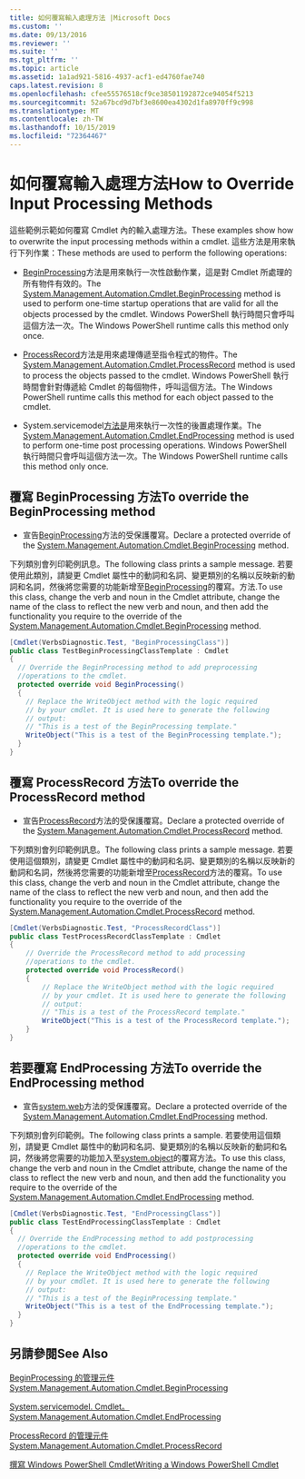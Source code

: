 ```yaml
---
title: 如何覆寫輸入處理方法 |Microsoft Docs
ms.custom: ''
ms.date: 09/13/2016
ms.reviewer: ''
ms.suite: ''
ms.tgt_pltfrm: ''
ms.topic: article
ms.assetid: 1a1ad921-5816-4937-acf1-ed4760fae740
caps.latest.revision: 8
ms.openlocfilehash: cfee55576518cf9ce38501192872ce94054f5213
ms.sourcegitcommit: 52a67bcd9d7bf3e8600ea4302d1fa8970ff9c998
ms.translationtype: MT
ms.contentlocale: zh-TW
ms.lasthandoff: 10/15/2019
ms.locfileid: "72364467"
---
```

# <a name="how-to-override-input-processing-methods"></a><span data-ttu-id="9bfdb-102">如何覆寫輸入處理方法</span><span class="sxs-lookup"><span data-stu-id="9bfdb-102">How to Override Input Processing Methods</span></span>

<span data-ttu-id="9bfdb-103">這些範例示範如何覆寫 Cmdlet 內的輸入處理方法。</span><span class="sxs-lookup"><span data-stu-id="9bfdb-103">These examples show how to overwrite the input processing methods within a cmdlet.</span></span> <span data-ttu-id="9bfdb-104">這些方法是用來執行下列作業：</span><span class="sxs-lookup"><span data-stu-id="9bfdb-104">These methods are used to perform the following operations:</span></span>

- <span data-ttu-id="9bfdb-105">[BeginProcessing](/dotnet/api/System.Management.Automation.Cmdlet.BeginProcessing)方法是用來執行一次性啟動作業，這是對 Cmdlet 所處理的所有物件有效的。</span><span class="sxs-lookup"><span data-stu-id="9bfdb-105">The [System.Management.Automation.Cmdlet.BeginProcessing](/dotnet/api/System.Management.Automation.Cmdlet.BeginProcessing) method is used to perform one-time startup operations that are valid for all the objects processed by the cmdlet.</span></span> <span data-ttu-id="9bfdb-106">Windows PowerShell 執行時間只會呼叫這個方法一次。</span><span class="sxs-lookup"><span data-stu-id="9bfdb-106">The Windows PowerShell runtime calls this method only once.</span></span>

- <span data-ttu-id="9bfdb-107">[ProcessRecord](/dotnet/api/System.Management.Automation.Cmdlet.ProcessRecord)方法是用來處理傳遞至指令程式的物件。</span><span class="sxs-lookup"><span data-stu-id="9bfdb-107">The [System.Management.Automation.Cmdlet.ProcessRecord](/dotnet/api/System.Management.Automation.Cmdlet.ProcessRecord) method is used to process the objects passed to the cmdlet.</span></span> <span data-ttu-id="9bfdb-108">Windows PowerShell 執行時間會針對傳遞給 Cmdlet 的每個物件，呼叫這個方法。</span><span class="sxs-lookup"><span data-stu-id="9bfdb-108">The Windows PowerShell runtime calls this method for each object passed to the cmdlet.</span></span>

- <span data-ttu-id="9bfdb-109">System.servicemodel[方法是](/dotnet/api/System.Management.Automation.Cmdlet.EndProcessing)用來執行一次性的後置處理作業。</span><span class="sxs-lookup"><span data-stu-id="9bfdb-109">The [System.Management.Automation.Cmdlet.EndProcessing](/dotnet/api/System.Management.Automation.Cmdlet.EndProcessing) method is used to perform one-time post processing operations.</span></span> <span data-ttu-id="9bfdb-110">Windows PowerShell 執行時間只會呼叫這個方法一次。</span><span class="sxs-lookup"><span data-stu-id="9bfdb-110">The Windows PowerShell runtime calls this method only once.</span></span>

## <a name="to-override-the-beginprocessing-method"></a><span data-ttu-id="9bfdb-111">覆寫 BeginProcessing 方法</span><span class="sxs-lookup"><span data-stu-id="9bfdb-111">To override the BeginProcessing method</span></span>

- <span data-ttu-id="9bfdb-112">宣告[BeginProcessing](/dotnet/api/System.Management.Automation.Cmdlet.BeginProcessing)方法的受保護覆寫。</span><span class="sxs-lookup"><span data-stu-id="9bfdb-112">Declare a protected override of the [System.Management.Automation.Cmdlet.BeginProcessing](/dotnet/api/System.Management.Automation.Cmdlet.BeginProcessing) method.</span></span>

<span data-ttu-id="9bfdb-113">下列類別會列印範例訊息。</span><span class="sxs-lookup"><span data-stu-id="9bfdb-113">The following class prints a sample message.</span></span> <span data-ttu-id="9bfdb-114">若要使用此類別，請變更 Cmdlet 屬性中的動詞和名詞、變更類別的名稱以反映新的動詞和名詞，然後將您需要的功能新增至[BeginProcessing](/dotnet/api/System.Management.Automation.Cmdlet.BeginProcessing)的覆寫。方法.</span><span class="sxs-lookup"><span data-stu-id="9bfdb-114">To use this class, change the verb and noun in the Cmdlet attribute, change the name of the class to reflect the new verb and noun, and then add the functionality you require to the override of the [System.Management.Automation.Cmdlet.BeginProcessing](/dotnet/api/System.Management.Automation.Cmdlet.BeginProcessing) method.</span></span>

```csharp
[Cmdlet(VerbsDiagnostic.Test, "BeginProcessingClass")]
public class TestBeginProcessingClassTemplate : Cmdlet
{
  // Override the BeginProcessing method to add preprocessing
  //operations to the cmdlet.
  protected override void BeginProcessing()
  {
    // Replace the WriteObject method with the logic required
    // by your cmdlet. It is used here to generate the following
    // output:
    // "This is a test of the BeginProcessing template."
    WriteObject("This is a test of the BeginProcessing template.");
  }
}
```

## <a name="to-override-the-processrecord-method"></a><span data-ttu-id="9bfdb-115">覆寫 ProcessRecord 方法</span><span class="sxs-lookup"><span data-stu-id="9bfdb-115">To override the ProcessRecord method</span></span>

- <span data-ttu-id="9bfdb-116">宣告[ProcessRecord](/dotnet/api/System.Management.Automation.Cmdlet.ProcessRecord)方法的受保護覆寫。</span><span class="sxs-lookup"><span data-stu-id="9bfdb-116">Declare a protected override of the [System.Management.Automation.Cmdlet.ProcessRecord](/dotnet/api/System.Management.Automation.Cmdlet.ProcessRecord) method.</span></span>

<span data-ttu-id="9bfdb-117">下列類別會列印範例訊息。</span><span class="sxs-lookup"><span data-stu-id="9bfdb-117">The following class prints a sample message.</span></span> <span data-ttu-id="9bfdb-118">若要使用這個類別，請變更 Cmdlet 屬性中的動詞和名詞、變更類別的名稱以反映新的動詞和名詞，然後將您需要的功能新增至[ProcessRecord](/dotnet/api/System.Management.Automation.Cmdlet.ProcessRecord)方法的覆寫。</span><span class="sxs-lookup"><span data-stu-id="9bfdb-118">To use this class, change the verb and noun in the Cmdlet attribute, change the name of the class to reflect the new verb and noun, and then add the functionality you require to the override of the [System.Management.Automation.Cmdlet.ProcessRecord](/dotnet/api/System.Management.Automation.Cmdlet.ProcessRecord) method.</span></span>

```csharp
[Cmdlet(VerbsDiagnostic.Test, "ProcessRecordClass")]
public class TestProcessRecordClassTemplate : Cmdlet
{
    // Override the ProcessRecord method to add processing
    //operations to the cmdlet.
    protected override void ProcessRecord()
    {
        // Replace the WriteObject method with the logic required
        // by your cmdlet. It is used here to generate the following
        // output:
        // "This is a test of the ProcessRecord template."
        WriteObject("This is a test of the ProcessRecord template.");
    }
}

```

## <a name="to-override-the-endprocessing-method"></a><span data-ttu-id="9bfdb-119">若要覆寫 EndProcessing 方法</span><span class="sxs-lookup"><span data-stu-id="9bfdb-119">To override the EndProcessing method</span></span>

- <span data-ttu-id="9bfdb-120">宣告[system.web](/dotnet/api/System.Management.Automation.Cmdlet.EndProcessing)方法的受保護覆寫。</span><span class="sxs-lookup"><span data-stu-id="9bfdb-120">Declare a protected override of the [System.Management.Automation.Cmdlet.EndProcessing](/dotnet/api/System.Management.Automation.Cmdlet.EndProcessing) method.</span></span>

<span data-ttu-id="9bfdb-121">下列類別會列印範例。</span><span class="sxs-lookup"><span data-stu-id="9bfdb-121">The following class prints a sample.</span></span> <span data-ttu-id="9bfdb-122">若要使用這個類別，請變更 Cmdlet 屬性中的動詞和名詞、變更類別的名稱以反映新的動詞和名詞，然後將您需要的功能加入至[system.object](/dotnet/api/System.Management.Automation.Cmdlet.EndProcessing)的覆寫方法。</span><span class="sxs-lookup"><span data-stu-id="9bfdb-122">To use this class, change the verb and noun in the Cmdlet attribute, change the name of the class to reflect the new verb and noun, and then add the functionality you require to the override of the [System.Management.Automation.Cmdlet.EndProcessing](/dotnet/api/System.Management.Automation.Cmdlet.EndProcessing) method.</span></span>

```csharp
[Cmdlet(VerbsDiagnostic.Test, "EndProcessingClass")]
public class TestEndProcessingClassTemplate : Cmdlet
{
  // Override the EndProcessing method to add postprocessing
  //operations to the cmdlet.
  protected override void EndProcessing()
  {
    // Replace the WriteObject method with the logic required
    // by your cmdlet. It is used here to generate the following
    // output:
    // "This is a test of the BeginProcessing template."
    WriteObject("This is a test of the EndProcessing template.");
  }
}
```

## <a name="see-also"></a><span data-ttu-id="9bfdb-123">另請參閱</span><span class="sxs-lookup"><span data-stu-id="9bfdb-123">See Also</span></span>

[<span data-ttu-id="9bfdb-124">BeginProcessing 的管理元件</span><span class="sxs-lookup"><span data-stu-id="9bfdb-124">System.Management.Automation.Cmdlet.BeginProcessing</span></span>](/dotnet/api/System.Management.Automation.Cmdlet.BeginProcessing)

[<span data-ttu-id="9bfdb-125">System.servicemodel. Cmdlet。</span><span class="sxs-lookup"><span data-stu-id="9bfdb-125">System.Management.Automation.Cmdlet.EndProcessing</span></span>](/dotnet/api/System.Management.Automation.Cmdlet.EndProcessing)

[<span data-ttu-id="9bfdb-126">ProcessRecord 的管理元件</span><span class="sxs-lookup"><span data-stu-id="9bfdb-126">System.Management.Automation.Cmdlet.ProcessRecord</span></span>](/dotnet/api/System.Management.Automation.Cmdlet.ProcessRecord)

[<span data-ttu-id="9bfdb-127">撰寫 Windows PowerShell Cmdlet</span><span class="sxs-lookup"><span data-stu-id="9bfdb-127">Writing a Windows PowerShell Cmdlet</span></span>](./writing-a-windows-powershell-cmdlet.md)
